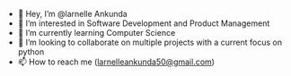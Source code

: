 - 👋 Hey, I’m @larnelle Ankunda
- 👀 I’m interested in Software Development and Product Management
- 🌱 I’m currently learning Computer Science
- 🐍 I’m looking to collaborate on multiple projects with a current focus on python
- 📫 How to reach me (larnelleankunda50@gmail.com)

<!---
larnelle15/larnelle15 is a ✨ special ✨ repository because its `README.md` (this file) appears on your GitHub profile.
You can click the Preview link to take a look at your changes.
--->
